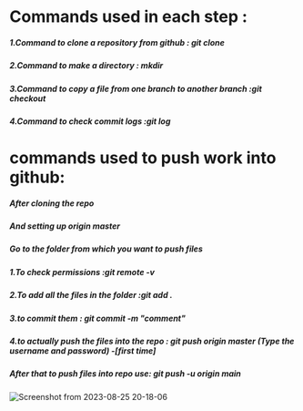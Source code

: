 # Commands used in each step :
##### 1.Command to clone a repository from github : git clone <url of the github repo>
##### 2.Command to make a directory : mkdir<filename>
##### 3.Command to copy a file from one branch to another branch :git checkout <remote branch> <Relative path of the file to be copied from the other branch>
##### 4.Command to check commit logs :git log

# commands used to push work into github:
##### After cloning the repo
##### And setting up origin master
##### Go to the folder from which you want to push files
##### 1.To check permissions :git remote -v
##### 2.To add all the files in the folder :git add .
##### 3.to commit them : git commit -m "comment"
##### 4.to actually push the files into the repo : git push origin master  (Type the username and password) -[first time]
##### After that to push files into repo use: git push -u origin main

![Screenshot from 2023-08-25 20-18-06](https://github.com/RihaanBH-1810/amfoss-tasks/assets/70442307/2dbea295-ce66-4bba-b802-671cd45d0583)
